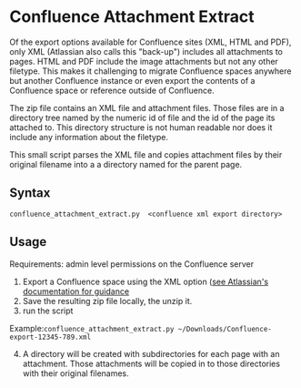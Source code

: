 # Confluence Attachment Extract

Of the export options available for Confluence sites (XML, HTML and PDF), only
XML (Atlassian also calls this "back-up") includes all attachments to pages.
HTML and PDF include the image attachments but not any other filetype. This makes it challenging to migrate Confluence
spaces anywhere but another Confluence instance or even export the contents of a Confluence space or reference outside
of Confluence.

The zip file contains an XML file and attachment files. Those files are in a directory tree
named by the numeric id of file and the id of the page its attached to. This directory structure
is not human readable nor does it include any information about the filetype.

This small script parses the XML file and copies attachment files by their original filename into a a directory named
for
the parent page.

## Syntax

```confluence_attachment_extract.py  <confluence xml export directory>```

## Usage

Requirements: admin level permissions on the Confluence server

1. Export a Confluence space using the XML option ([see Atlassian's documentation for guidance](https://confluence.atlassian.com/doc/export-content-to-word-pdf-html-and-xml-139475.html)  
2. Save the resulting zip file locally, the unzip it.
3. run the script 

Example:```confluence_attachment_extract.py ~/Downloads/Confluence-export-12345-789.xml```


4. A directory will be created with subdirectories for each page with an attachment.  Those attachments will be copied in to those directories with their original filenames.  